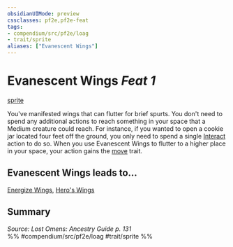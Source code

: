 ```yaml
---
obsidianUIMode: preview
cssclasses: pf2e,pf2e-feat
tags:
- compendium/src/pf2e/loag
- trait/sprite
aliases: ["Evanescent Wings"]
---
```

# Evanescent Wings  *Feat 1*  
[sprite](rules/traits/sprite-b1.md "Sprite Ancestry & Heritage Trait")  


You've manifested wings that can flutter for brief spurts. You don't need to spend any additional actions to reach something in your space that a Medium creature could reach. For instance, if you wanted to open a cookie jar located four feet off the ground, you only need to spend a single [Interact](rules/actions/interact.md) action to do so. When you use Evanescent Wings to flutter to a higher place in your space, your action gains the [move](rules/traits/move.md "Move Combat Trait") trait.

## Evanescent Wings leads to...

[Energize Wings](compendium/feats/energize-wings-loag.md), [Hero's Wings](compendium/feats/heros-wings-loag.md)

## Summary

*Source: Lost Omens: Ancestry Guide p. 131*  
%% #compendium/src/pf2e/loag #trait/sprite %%